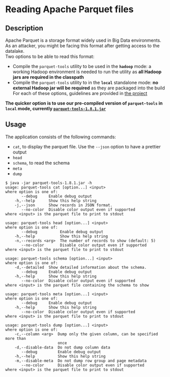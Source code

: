 Reading Apache Parquet files
============================

Description
-----------
Apache Parquet is a storage format widely used in Big Data environments.  
As an attacker, you might be facing this format after getting access to the datalake.  
Two options to be able to read this format:
* Compile the `parquet-tools` utility to be used in the **`hadoop`** mode: a working Hadoop environment is needed to run the utility as **all Hadoop jars are required in the classpath**
* Compile the `parquet-tools` utility to in the **`local`** standalone mode: **no external Hadoop jar will be required** as they are packaged into the build  
For each of these options, guidelines are provided in [the project](https://github.com/apache/parquet-mr/tree/master/parquet-tools)

**The quicker option is to use our pre-compiled version of `parquet-tools` in `local` mode, currently [`parquet-tools-1.8.1.jar`](parquet-tools-1.8.1.jar)**

Usage
-----
The application consists of the following commands:
* `cat`, to display the parquet file. Use the `--json` option to have a prettier output
* `head`
* `schema`, to read the schema
* `meta`
* `dump`
```
$ java -jar parquet-tools-1.8.1.jar -h
usage: parquet-tools cat [option...] <input>
where option is one of:
       --debug     Enable debug output
    -h,--help      Show this help string
    -j,--json      Show records in JSON format.
       --no-color  Disable color output even if supported
where <input> is the parquet file to print to stdout

usage: parquet-tools head [option...] <input>
where option is one of:
       --debug          Enable debug output
    -h,--help           Show this help string
    -n,--records <arg>  The number of records to show (default: 5)
       --no-color       Disable color output even if supported
where <input> is the parquet file to print to stdout

usage: parquet-tools schema [option...] <input>
where option is one of:
    -d,--detailed  Show detailed information about the schema.
       --debug     Enable debug output
    -h,--help      Show this help string
       --no-color  Disable color output even if supported
where <input> is the parquet file containing the schema to show

usage: parquet-tools meta [option...] <input>
where option is one of:
       --debug     Enable debug output
    -h,--help      Show this help string
       --no-color  Disable color output even if supported
where <input> is the parquet file to print to stdout

usage: parquet-tools dump [option...] <input>
where option is one of:
    -c,--column <arg>  Dump only the given column, can be specified more than
                       once
    -d,--disable-data  Do not dump column data
       --debug         Enable debug output
    -h,--help          Show this help string
    -m,--disable-meta  Do not dump row group and page metadata
       --no-color      Disable color output even if supported
where <input> is the parquet file to print to stdout
```
